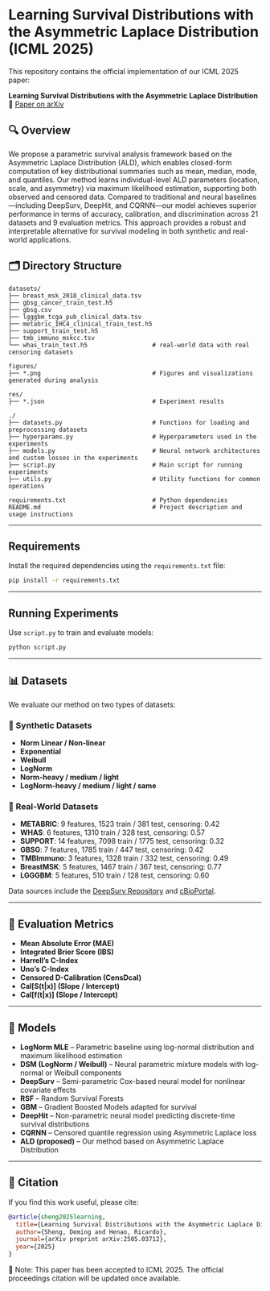 # Learning Survival Distributions with the Asymmetric Laplace Distribution (ICML 2025)

This repository contains the official implementation of our ICML 2025 paper:

**Learning Survival Distributions with the Asymmetric Laplace Distribution**  
📄 [Paper on arXiv](https://arxiv.org/abs/2505.03712)

## 🔍 Overview
We propose a parametric survival analysis framework based on the Asymmetric Laplace Distribution (ALD), which enables closed-form computation of key distributional summaries such as mean, median, mode, and quantiles. Our method learns individual-level ALD parameters (location, scale, and asymmetry) via maximum likelihood estimation, supporting both observed and censored data. Compared to traditional and neural baselines—including DeepSurv, DeepHit, and CQRNN—our model achieves superior performance in terms of accuracy, calibration, and discrimination across 21 datasets and 9 evaluation metrics. This approach provides a robust and interpretable alternative for survival modeling in both synthetic and real-world applications.

## 🗂️ Directory Structure

```
datasets/
├── breast_msk_2018_clinical_data.tsv   
├── gbsg_cancer_train_test.h5            
├── gbsg.csv                             
├── lgggbm_tcga_pub_clinical_data.tsv    
├── metabric_IHC4_clinical_train_test.h5  
├── support_train_test.h5                
├── tmb_immuno_mskcc.tsv                 
└── whas_train_test.h5                  # real-world data with real censoring datasets

figures/
├── *.png                               # Figures and visualizations generated during analysis

res/
├── *.json                              # Experiment results

./
├── datasets.py                         # Functions for loading and preprocessing datasets
├── hyperparams.py                      # Hyperparameters used in the experiments 
├── models.py                           # Neural network architectures and custom losses in the experiments 
├── script.py                           # Main script for running experiments
├── utils.py                            # Utility functions for common operations

requirements.txt                        # Python dependencies
README.md                               # Project description and usage instructions
```

---

## **Requirements**
Install the required dependencies using the `requirements.txt` file:
```bash
pip install -r requirements.txt
```

---

## **Running Experiments**
Use `script.py` to train and evaluate models:
```bash
python script.py
```

---

## 📊 Datasets

We evaluate our method on two types of datasets:

### 🔬 Synthetic Datasets
- **Norm Linear / Non-linear**
- **Exponential**
- **Weibull**
- **LogNorm**
- **Norm-heavy / medium / light**
- **LogNorm-heavy / medium / light / same**

### 🧪 Real-World Datasets
- **METABRIC**: 9 features, 1523 train / 381 test, censoring: 0.42  
- **WHAS**: 6 features, 1310 train / 328 test, censoring: 0.57  
- **SUPPORT**: 14 features, 7098 train / 1775 test, censoring: 0.32  
- **GBSG**: 7 features, 1785 train / 447 test, censoring: 0.42  
- **TMBImmuno**: 3 features, 1328 train / 332 test, censoring: 0.49  
- **BreastMSK**: 5 features, 1467 train / 367 test, censoring: 0.77  
- **LGGGBM**: 5 features, 510 train / 128 test, censoring: 0.60  

Data sources include the [DeepSurv Repository](https://github.com/jaredleekatzman/DeepSurv) and [cBioPortal](https://www.cbioportal.org/).

---

## 📏 Evaluation Metrics

- **Mean Absolute Error (MAE)**
- **Integrated Brier Score (IBS)** 
- **Harrell’s C-Index** 
- **Uno’s C-Index** 
- **Censored D-Calibration (CensDcal)** 
- **Cal[S(t|x)] (Slope / Intercept)**  
- **Cal[f(t|x)] (Slope / Intercept)**

---

## 🧠 Models

- **LogNorm MLE** – Parametric baseline using log-normal distribution and maximum likelihood estimation  
- **DSM (LogNorm / Weibull)** – Neural parametric mixture models with log-normal or Weibull components  
- **DeepSurv** – Semi-parametric Cox-based neural model for nonlinear covariate effects  
- **RSF** – Random Survival Forests  
- **GBM** – Gradient Boosted Models adapted for survival  
- **DeepHit** – Non-parametric neural model predicting discrete-time survival distributions  
- **CQRNN** – Censored quantile regression using Asymmetric Laplace loss  
- **ALD (proposed)** – Our method based on Asymmetric Laplace Distribution

---

## 📎 Citation

If you find this work useful, please cite:

```bibtex
@article{sheng2025learning,
  title={Learning Survival Distributions with the Asymmetric Laplace Distribution},
  author={Sheng, Deming and Henao, Ricardo},
  journal={arXiv preprint arXiv:2505.03712},
  year={2025}
}
 ```
📌 Note: This paper has been accepted to ICML 2025. The official proceedings citation will be updated once available.
